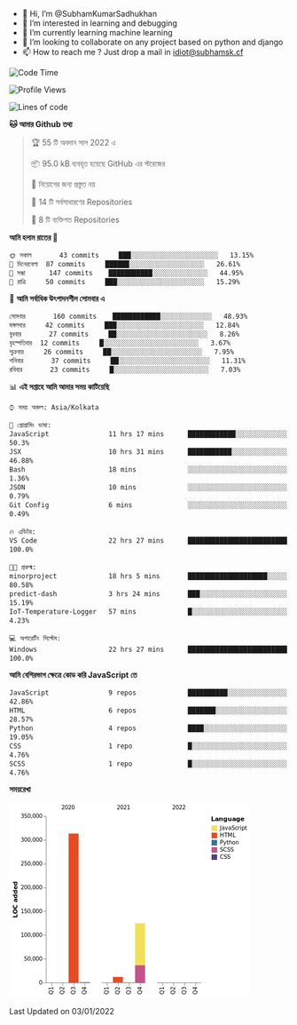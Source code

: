 - 👋 Hi, I’m @SubhamKumarSadhukhan
- 👀 I’m interested in learning and debugging
- 🌱 I’m currently learning machine learning
- 💞️ I’m looking to collaborate on any project based on python and django
- 📫 How to reach me ?
      Just drop a mail in idiot@subhamsk.cf

<!---
SubhamKumarSadhukhan/SubhamKumarSadhukhan is a ✨ special ✨ repository because its `README.md` (this file) appears on your GitHub profile.
You can click the Preview link to take a look at your changes.
--->


<!--START_SECTION:waka-->
![Code Time](http://img.shields.io/badge/Code%20Time-23%20hrs-blue)

![Profile Views](http://img.shields.io/badge/%E0%A6%AA%E0%A7%8D%E0%A6%B0%E0%A7%8B%E0%A6%AB%E0%A6%BE%E0%A6%87%E0%A6%B2%20%E0%A6%A6%E0%A6%B0%E0%A7%8D%E0%A6%B6%E0%A6%A8-69-blue)

![Lines of code](https://img.shields.io/badge/%E0%A6%B9%E0%A7%8D%E0%A6%AF%E0%A6%BE%E0%A6%B2%E0%A7%8B%20%E0%A6%93%E0%A6%AF%E0%A6%BC%E0%A6%BE%E0%A6%B0%E0%A7%8D%E0%A6%B2%E0%A7%8D%E0%A6%A1%20%E0%A6%A5%E0%A7%87%E0%A6%95%E0%A7%87%20%E0%A6%86%E0%A6%AE%E0%A6%BF%20%E0%A6%B2%E0%A6%BF%E0%A6%96%E0%A7%87%E0%A6%9B%E0%A6%BF-452%20Thousand%20%E0%A6%95%E0%A7%8B%E0%A6%A1%E0%A7%87%E0%A6%B0%20%E0%A6%B2%E0%A6%BE%E0%A6%87%E0%A6%A8-blue)

**🐱 আমার Github তথ্য** 

> 🏆 55 টি অবদান সাল 2022 এ
 > 
> 📦 95.0 kB ব্যবহৃত হয়েছে GitHub এর স্টরেজের 
 > 
> 🚫 নিয়োগের জন্য প্রস্তুত নয়
 > 
> 📜 14 টি সর্বসাধারণের Repositories 
 > 
> 🔑 8 টি ব্যক্তিগত Repositories  
 > 
**আমি হলাম রাতের 🦉** 

```text
🌞 সকাল       43 commits     ███░░░░░░░░░░░░░░░░░░░░░░   13.15% 
🌆 দিনেরবেলা  87 commits     ██████░░░░░░░░░░░░░░░░░░░   26.61% 
🌃 সন্ধা      147 commits    ███████████░░░░░░░░░░░░░░   44.95% 
🌙 রাত্রি     50 commits     ███░░░░░░░░░░░░░░░░░░░░░░   15.29%

```
📅 **আমি সর্বাধিক উৎপাদনশীল সোমবার এ** 

```text
সোমবার       160 commits    ████████████░░░░░░░░░░░░░   48.93% 
মঙ্গলবার     42 commits     ███░░░░░░░░░░░░░░░░░░░░░░   12.84% 
বুধবার       27 commits     ██░░░░░░░░░░░░░░░░░░░░░░░   8.26% 
বৃহস্পতিবার  12 commits     █░░░░░░░░░░░░░░░░░░░░░░░░   3.67% 
শুক্রবার     26 commits     ██░░░░░░░░░░░░░░░░░░░░░░░   7.95% 
শনিবার       37 commits     ██░░░░░░░░░░░░░░░░░░░░░░░   11.31% 
রবিবার       23 commits     █░░░░░░░░░░░░░░░░░░░░░░░░   7.03%

```


📊 **এই সপ্তাহে আমি আমার সময় কাটিয়েছি** 

```text
⌚︎ সময় অঞ্চল: Asia/Kolkata

💬 প্রোগ্রামিং ভাষা: 
JavaScript               11 hrs 17 mins      ████████████░░░░░░░░░░░░░   50.3% 
JSX                      10 hrs 31 mins      ███████████░░░░░░░░░░░░░░   46.88% 
Bash                     18 mins             ░░░░░░░░░░░░░░░░░░░░░░░░░   1.36% 
JSON                     10 mins             ░░░░░░░░░░░░░░░░░░░░░░░░░   0.79% 
Git Config               6 mins              ░░░░░░░░░░░░░░░░░░░░░░░░░   0.49%

🔥 এডিটর: 
VS Code                  22 hrs 27 mins      █████████████████████████   100.0%

🐱‍💻 প্রকল্ম: 
minorproject             18 hrs 5 mins       ████████████████████░░░░░   80.58% 
predict-dash             3 hrs 24 mins       ███░░░░░░░░░░░░░░░░░░░░░░   15.19% 
IoT-Temperature-Logger   57 mins             █░░░░░░░░░░░░░░░░░░░░░░░░   4.23%

💻 অপারেটিং সিস্টেম: 
Windows                  22 hrs 27 mins      █████████████████████████   100.0%

```

**আমি বেশিরভাগ ক্ষেত্রে কোড করি JavaScript তে** 

```text
JavaScript               9 repos             ██████████░░░░░░░░░░░░░░░   42.86% 
HTML                     6 repos             ███████░░░░░░░░░░░░░░░░░░   28.57% 
Python                   4 repos             ████░░░░░░░░░░░░░░░░░░░░░   19.05% 
CSS                      1 repo              █░░░░░░░░░░░░░░░░░░░░░░░░   4.76% 
SCSS                     1 repo              █░░░░░░░░░░░░░░░░░░░░░░░░   4.76%

```


**সময়রেখা**

![Chart not found](https://raw.githubusercontent.com/SubhamKumarSadhukhan/SubhamKumarSadhukhan/main/charts/bar_graph.png) 


 Last Updated on 03/01/2022
<!--END_SECTION:waka-->
